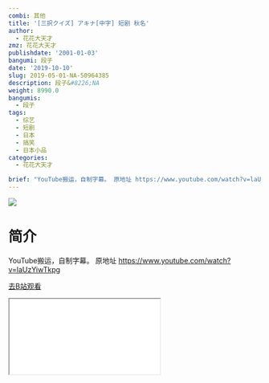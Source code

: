 ```yaml
---
combi: 其他
title: '[三択クイズ] アキナ[中字] 短剧 秋名'
author:
  - 花花大天才
zmz: 花花大天才
publishdate: '2001-01-03'
bangumi: 段子
date: '2019-10-10'
slug: 2019-05-01-NA-50964385
description: 段子&#8226;NA
weight: 8990.0
bangumis:
  - 段子
tags:
  - 综艺
  - 短剧
  - 日本
  - 搞笑
  - 日本小品
categories:
  - 花花大天才

brief: "YouTube搬运，自制字幕。 原地址 https://www.youtube.com/watch?v=laUzYiwTkpg"
---
```

![](https://raw.githubusercontent.com/tcgriffith/owaraisite/master/static/tmpimg/f88435348d5b086579613da75597c6268790438c.jpg.480.jpg)
# 简介  
YouTube搬运，自制字幕。
原地址 https://www.youtube.com/watch?v=laUzYiwTkpg  

[去B站观看](https://www.bilibili.com/video/av50964385/)
<div class ="resp-container"><iframe class="testiframe" src="//player.bilibili.com/player.html?aid=50964385"", scrolling="no", allowfullscreen="true" > </iframe></div> 
